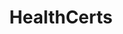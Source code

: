 ---
layout: homepage
title: HealthCerts
description: HealthCerts is a set of digital standards and schema for issuing digital COVID-19 test results certificates that are in line with international standards and the Singapore Government’s requirements. 
image: /images/healthcert-logo.svg
permalink: /
sections:
    - hero:
        title: Provide travellers with easily verifiable Pre-Departure Test results 
        subtitle: With HealthCerts, travellers can show Pre-Departure Tests (PDT) results from recognised healthcare providers, while officers can check the information has not been tampered with. 
        background: /images/hero-banner.png
        key_highlights:
            - title: If you are a traveller
              description: Digitally endorse PDT results prior to your trip
              url: http://www.notarise.gov.sg
            - title: If you are a company,
              description: Sign up to issue HealthCerts for medical facilities
              url: https://go.gov.sg/healthcertscollab  
    - infobar:
        title: What is HealthCerts?
        description: And some other frequently asked questions.
        button: Learn more 
        url: /faq/
    - infobar:
        title: Need help to issue HealthCerts?
        description: Here are some companies you may want to contact.
        button: View list of providers 
        url: /list-of-providers/
---         